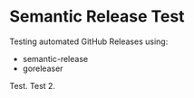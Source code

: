 # Semantic Release Test

Testing automated GitHub Releases using:

- semantic-release
- goreleaser

Test.
Test 2.
